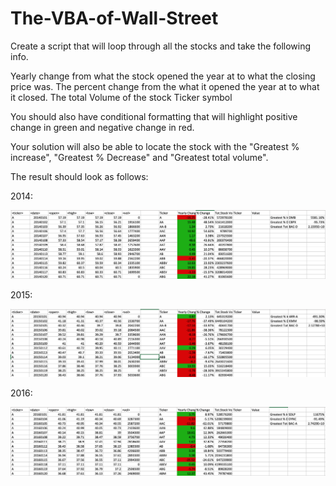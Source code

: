# The-VBA-of-Wall-Street

Create a script that will loop through all the stocks and take the following info.


Yearly change from what the stock opened the year at to what the closing price was.
The percent change from the what it opened the year at to what it closed.
The total Volume of the stock
Ticker symbol


You should also have conditional formatting that will highlight positive change in green and negative change in red.

Your solution will also be able to locate the stock with the "Greatest % increase", "Greatest % Decrease" and "Greatest total volume".

The result should look as follows:

2014:

![Screenshot](Images/2014.png)

2015:

![Screenshot](Images/2015.png)

2016:

![Screenshot](Images/2016.png)